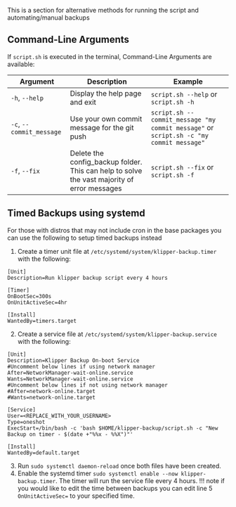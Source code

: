 This is a section for alternative methods for running the script and automating/manual backups

## Command-Line Arguments
If `script.sh` is executed in the terminal, Command-Line Arguments are available:

| Argument                 | Description                                                                                 | Example                                                                                |
| ------------------------ | ------------------------------------------------------------------------------------------- |--------------------------------------------------------------------------------------- |
| `-h`, `--help`           | Display the help page and exit                                                              | `script.sh --help` or `script.sh -h`                                                   |
| `-c`, `--commit_message` | Use your own commit message for the git push                                                | `script.sh --commit_message "my commit message"` or `script.sh -c "my commit message"` |
| `-f`, `--fix`            | Delete the config_backup folder. This can help to solve the vast majority of error messages | `script.sh --fix` or `script.sh -f`                                                    |

## Timed Backups using systemd
For those with distros that may not include cron in the base packages you can use the following to setup timed backups instead

1. Create a timer unit file at `/etc/systemd/system/klipper-backup.timer` with the following:
```shell
[Unit]
Description=Run klipper backup script every 4 hours

[Timer]
OnBootSec=300s
OnUnitActiveSec=4hr

[Install]
WantedBy=timers.target
```

2. Create a service file at ```/etc/systemd/system/klipper-backup.service``` with the following:
```shell
[Unit]
Description=Klipper Backup On-boot Service
#Uncomment below lines if using network manager
After=NetworkManager-wait-online.service
Wants=NetworkManager-wait-online.service
#Uncomment below lines if not using network manager
#After=network-online.target
#Wants=network-online.target

[Service]
User=<REPLACE_WITH_YOUR_USERNAME>
Type=oneshot
ExecStart=/bin/bash -c 'bash $HOME/klipper-backup/script.sh -c "New Backup on timer - $(date +"%%x - %%X")"'

[Install]
WantedBy=default.target
```
3. Run `sudo systemctl daemon-reload` once both files have been created.
4. Enable the systemd timer `sudo systemctl enable --now klipper-backup.timer`. The timer will run the service file every 4 hours. 
!!! note
    if you would like to edit the time between backups you can edit line 5 `OnUnitActiveSec=` to your specified time.
